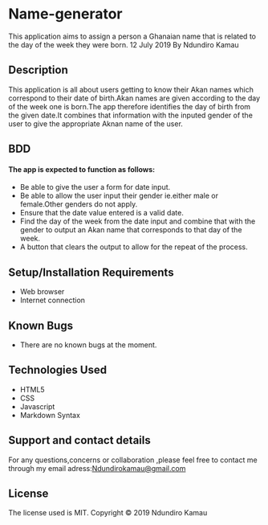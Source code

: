 # Name-generator
This application aims to assign a person a Ghanaian name that is related to the day of the week they were born. 12 July 2019
By Ndundiro Kamau
## Description
This application is all about users getting to know their  Akan names which correspond to their date of birth.Akan names are given according to the day of the week one is born.The app therefore identifies the day of birth from the given date.It combines that information with the inputed gender of the user to give the appropriate Aknan name of the user.
## BDD 
#### The app is expected to function as follows:
* Be able to give the user a form for date input.
* Be able to allow the user input their gender ie.either male or female.Other genders do not apply.
* Ensure that the date value entered is a valid date.
* Find the day of the week from the date input and combine that with the gender to output an Akan name that corresponds to that  day of the week.
* A  button that clears the output to allow for the repeat of the process.

## Setup/Installation Requirements
* Web browser
* Internet connection

## Known Bugs
* There are  no known bugs at the moment.

## Technologies Used
* HTML5 
* CSS
* Javascript
* Markdown Syntax

## Support and contact details
For any questions,concerns or collaboration ,please feel free to contact me through my email adress:Ndundirokamau@gmail.com

## License
The license used is MIT. Copyright &copy; 2019 Ndundiro Kamau

